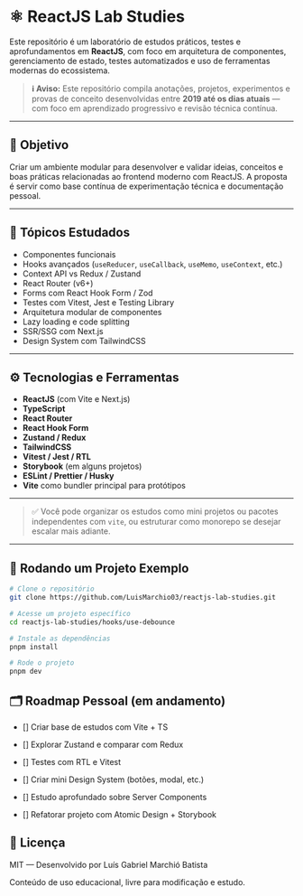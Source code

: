 # ⚛️ ReactJS Lab Studies

Este repositório é um laboratório de estudos práticos, testes e aprofundamentos em **ReactJS**, com foco em arquitetura de componentes, gerenciamento de estado, testes automatizados e uso de ferramentas modernas do ecossistema.

> **ℹ️ Aviso:** Este repositório compila anotações, projetos, experimentos e provas de conceito desenvolvidas entre **2019 até os dias atuais** — com foco em aprendizado progressivo e revisão técnica contínua.

---

## 🎯 Objetivo

Criar um ambiente modular para desenvolver e validar ideias, conceitos e boas práticas relacionadas ao frontend moderno com ReactJS. A proposta é servir como base contínua de experimentação técnica e documentação pessoal.

---

## 🧠 Tópicos Estudados

- Componentes funcionais
- Hooks avançados (`useReducer`, `useCallback`, `useMemo`, `useContext`, etc.)
- Context API vs Redux / Zustand
- React Router (v6+)
- Forms com React Hook Form / Zod
- Testes com Vitest, Jest e Testing Library
- Arquitetura modular de componentes
- Lazy loading e code splitting
- SSR/SSG com Next.js
- Design System com TailwindCSS

---

## ⚙️ Tecnologias e Ferramentas

- **ReactJS** (com Vite e Next.js)
- **TypeScript**
- **React Router**
- **React Hook Form**
- **Zustand / Redux**
- **TailwindCSS**
- **Vitest / Jest / RTL**
- **Storybook** (em alguns projetos)
- **ESLint / Prettier / Husky**
- **Vite** como bundler principal para protótipos

---

> ✅ Você pode organizar os estudos como mini projetos ou pacotes independentes com `vite`, ou estruturar como monorepo se desejar escalar mais adiante.

---

## 🧪 Rodando um Projeto Exemplo

```bash
# Clone o repositório
git clone https://github.com/LuisMarchio03/reactjs-lab-studies.git

# Acesse um projeto específico
cd reactjs-lab-studies/hooks/use-debounce

# Instale as dependências
pnpm install

# Rode o projeto
pnpm dev
```

## 🗂️ Roadmap Pessoal (em andamento)

- [] Criar base de estudos com Vite + TS

- [] Explorar Zustand e comparar com Redux

- [] Testes com RTL e Vitest

- [] Criar mini Design System (botões, modal, etc.)

- [] Estudo aprofundado sobre Server Components

- [] Refatorar projeto com Atomic Design + Storybook

## 📄 Licença

MIT — Desenvolvido por Luís Gabriel Marchió Batista

Conteúdo de uso educacional, livre para modificação e estudo.

